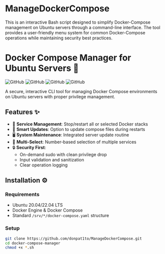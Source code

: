# ManageDockerCompose
This is an interactive Bash script designed to simplify Docker-Compose management on Ubuntu servers through a command-line interface. The tool provides a user-friendly menu system for common Docker-Compose operations while maintaining security best practices.


# Docker Compose Manager for Ubuntu Servers 🐳

![GitHub](https://img.shields.io/badge/Ubuntu-20.04%20|%2022.04-E95420?logo=ubuntu)
![GitHub](https://img.shields.io/badge/Docker-2CE3F6?logo=docker)
![GitHub](https://img.shields.io/badge/Bash-Script-4EAA25?logo=gnu-bash)
![GitHub](https://img.shields.io/badge/Maintainer-donpat1to-blue)

A secure, interactive CLI tool for managing Docker Compose environments on Ubuntu servers with proper privilege management.

## Features ✨

- 🛑 **Service Management**: Stop/restart all or selected Docker stacks
- 🔄 **Smart Updates**: Option to update compose files during restarts
- 🖥 **System Maintenance**: Integrated server update routine
- 🔢 **Multi-Select**: Number-based selection of multiple services
- 🔒 **Security First**: 
  - On-demand sudo with clean privilege drop
  - Input validation and sanitization
  - Clear operation logging

## Installation ⚙️

### Requirements
- Ubuntu 20.04/22.04 LTS
- Docker Engine & Docker Compose
- Standard `/srv/*/docker-compose.yaml` structure

### Setup
```bash
git clone https://github.com/donpat1to/ManageDockerCompose.git
cd docker-compose-manager
chmod +x *.sh
